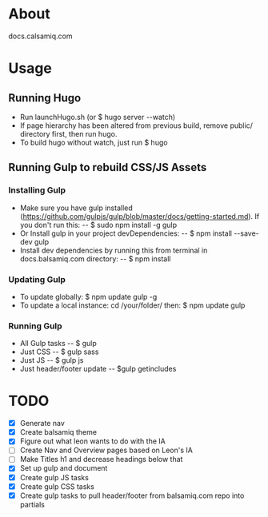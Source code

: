 # About
docs.calsamiq.com

# Usage

## Running Hugo
- Run launchHugo.sh (or $ hugo server --watch)
- If page hierarchy has been altered from previous build, remove public/ directory first, then run hugo.
- To build hugo without watch, just run $ hugo

## Running Gulp to rebuild CSS/JS Assets

### Installing Gulp
- Make sure you have gulp installed (https://github.com/gulpjs/gulp/blob/master/docs/getting-started.md). If you don't run this:
--    $ sudo npm install -g gulp
- Or Install gulp in your project devDependencies:
--    $ npm install --save-dev gulp
- Install dev dependencies by running this from terminal in docs.balsamiq.com directory:
--    $ npm install

### Updating Gulp
- To update globally: $ npm update gulp -g
- To update a local instance: cd /your/folder/ then: $ npm update gulp

### Running Gulp
- All Gulp tasks
--    $ gulp
- Just CSS
--    $ gulp sass
- Just JS
--    $ gulp js
- Just header/footer update
--    $gulp getincludes

# TODO
- [x] Generate nav
- [x] Create balsamiq theme
- [x] Figure out what leon wants to do with the IA
- [ ] Create Nav and Overview pages based on Leon's IA
- [ ] Make Titles h1 and decrease headings below that
- [x] Set up gulp and document
- [x] Create gulp JS tasks
- [x] Create gulp CSS tasks
- [x] Create gulp tasks to pull header/footer from balsamiq.com repo into partials
